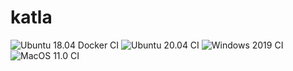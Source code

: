 # katla
![Ubuntu 18.04 Docker CI](https://github.com/plok/katla/workflows/ubuntu-18.04-docker-ci/badge.svg)
![Ubuntu 20.04 CI](https://github.com/plok/katla/workflows/ubuntu-20.04-ci/badge.svg)
![Windows 2019 CI](https://github.com/plok/katla/workflows/windows-2019-ci/badge.svg)
![MacOS 11.0 CI](https://github.com/plok/katla/workflows/macos-11.0-ci/badge.svg)